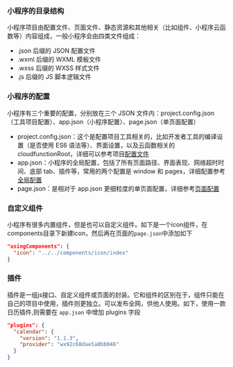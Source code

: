 ### 小程序的目录结构
小程序项目由配置文件、页面文件、静态资源和其他相关（比如组件、小程序云函数等）内容组成，一般小程序会由四类文件组成：
- .json 后缀的 JSON 配置文件
- .wxml 后缀的 WXML 模板文件
- .wxss 后缀的 WXSS 样式文件
- .js 后缀的 JS 脚本逻辑文件

### 小程序的配置
小程序有三个重要的配置，分别放在三个 JSON 文件内：project.config.json（工具项目配置）、app.json（小程序配置）、page.json（单页面配置）

- project.config.json：这个是配置项目工具相关的，比如开发者工具的编译设置（是否使用 ES6 语法等）、界面设置，以及云函数相关的 cloudfunctionRoot，详细可以参考项目[配置文件](https://developers.weixin.qq.com/miniprogram/dev/devtools/projectconfig.html)
- app.json：小程序的全局配置，包括了所有页面路径、界面表现、网络超时时间、底部 tab、插件等，常用的两个配置是 window 和 pages，详细配置参考[全局配置](https://developers.weixin.qq.com/miniprogram/dev/framework/config.html)
- page.json：是相对于 app.json 更细粒度的单页面配置，详细参考[页面配置](https://developers.weixin.qq.com/miniprogram/dev/framework/config.html#%E9%A1%B5%E9%9D%A2%E9%85%8D%E7%BD%AE)


### 自定义组件

小程序有很多内置组件，但是也可以自定义组件。如下是一个icon组件，在components目录下新建icon，然后再在页面的`page.json`中添加如下
```json
"usingComponents": {
  "icon": "../../components/icon/index"
}
```


### 插件

插件是一组js接口、自定义组件或页面的封装。它和组件的区别在于，组件只能在自己的项目中使用，插件则更独立。可以发布全网，供他人使用。如下，使用一款日历插件,则需要在 `app.json` 中增加 plugins 字段
```json
"plugins": {
  "calendar": {
    "version": "1.1.3",
    "provider": "wx92c68dae5a8bb046"
  }
}
```
